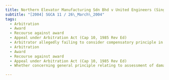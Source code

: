 ```yaml
---
title: Northern Elevator Manufacturing Sdn Bhd v United Engineers (Singapore) Pte Ltd (No 2) 
subtitle: "[2004] SGCA 11 / 26\_March\_2004"
tags:
  - Arbitration
  - Award
  - Recourse against award
  - Appeal under Arbitration Act (Cap 10, 1985 Rev Ed)
  - Arbitrator allegedly failing to consider compensatory principle in assessment of damages
  - Arbitration
  - Award
  - Recourse against award
  - Appeal under Arbitration Act (Cap 10, 1985 Rev Ed)
  - Whether concerning general principle relating to assessment of damages or one-off point

---
```


